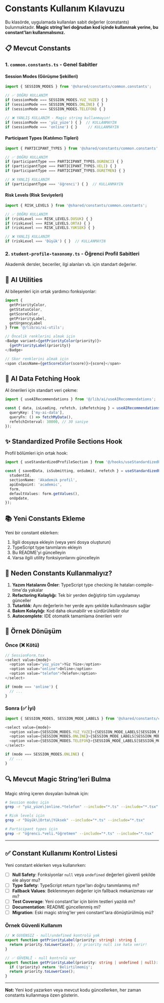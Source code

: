 # Constants Kullanım Kılavuzu

Bu klasörde, uygulamada kullanılan sabit değerler (constants) bulunmaktadır. **Magic string'leri doğrudan kod içinde kullanmak yerine, bu constant'ları kullanmalısınız.**

## 📋 Mevcut Constants

### 1. `common.constants.ts` - Genel Sabitler

#### Session Modes (Görüşme Şekilleri)
```typescript
import { SESSION_MODES } from '@shared/constants/common.constants';

// ✅ DOĞRU KULLANIM
if (sessionMode === SESSION_MODES.YUZ_YUZE) { }
if (sessionMode === SESSION_MODES.ONLINE) { }
if (sessionMode === SESSION_MODES.TELEFON) { }

// ❌ YANLIŞ KULLANIM - Magic string kullanmayın!
if (sessionMode === 'yüz_yüze') { }  // KULLANMAYIN
if (sessionMode === 'online') { }     // KULLANMAYIN
```

#### Participant Types (Katılımcı Tipleri)
```typescript
import { PARTICIPANT_TYPES } from '@shared/constants/common.constants';

// ✅ DOĞRU KULLANIM
if (participantType === PARTICIPANT_TYPES.OGRENCI) { }
if (participantType === PARTICIPANT_TYPES.VELI) { }
if (participantType === PARTICIPANT_TYPES.OGRETMEN) { }

// ❌ YANLIŞ KULLANIM
if (participantType === 'öğrenci') { }  // KULLANMAYIN
```

#### Risk Levels (Risk Seviyeleri)
```typescript
import { RISK_LEVELS } from '@shared/constants/common.constants';

// ✅ DOĞRU KULLANIM
if (riskLevel === RISK_LEVELS.DUSUK) { }
if (riskLevel === RISK_LEVELS.ORTA) { }
if (riskLevel === RISK_LEVELS.YUKSEK) { }

// ❌ YANLIŞ KULLANIM
if (riskLevel === 'Düşük') { }  // KULLANMAYIN
```

### 2. `student-profile-taxonomy.ts` - Öğrenci Profil Sabitleri

Akademik dersler, beceriler, ilgi alanları vb. için standart değerler.

## 🎨 AI Utilities

AI bileşenleri için ortak yardımcı fonksiyonlar:

```typescript
import { 
  getPriorityColor, 
  getStatusColor, 
  getScoreColor,
  getPriorityLabel,
  getUrgencyLabel 
} from '@/lib/ai/ai-utils';

// Öncelik renklerini almak için
<Badge variant={getPriorityColor(priority)}>
  {getPriorityLabel(priority)}
</Badge>

// Skor renklerini almak için
<span className={getScoreColor(score)}>{score}</span>
```

## 🔄 AI Data Fetching Hook

AI önerileri için standart veri çekme:

```typescript
import { useAIRecommendations } from '@/lib/ai/useAIRecommendations';

const { data, isLoading, refetch, isRefetching } = useAIRecommendations({
  queryKey: ['my-ai-data'],
  queryFn: () => fetchMyData(),
  refetchInterval: 30000, // 30 saniye
});
```

## ✨ Standardized Profile Sections Hook

Profil bölümleri için ortak hook:

```typescript
import { useStandardizedProfileSection } from '@/hooks/useStandardizedProfileSection';

const { savedData, isSubmitting, onSubmit, refetch } = useStandardizedProfileSection({
  studentId,
  sectionName: 'Akademik profil',
  apiEndpoint: 'academic',
  form,
  defaultValues: form.getValues(),
  onUpdate,
});
```

## 📚 Yeni Constants Ekleme

Yeni bir constant eklerken:

1. İlgili dosyaya ekleyin (veya yeni dosya oluşturun)
2. TypeScript type tanımlarını ekleyin
3. Bu README'yi güncelleyin
4. Varsa ilgili utility fonksiyonlarını güncelleyin

## 🎯 Neden Constants Kullanmalıyız?

1. **Yazım Hatalarını Önler**: TypeScript type checking ile hataları compile-time'da yakalar
2. **Refactoring Kolaylığı**: Tek bir yerden değiştirip tüm uygulamayı günceller
3. **Tutarlılık**: Aynı değerlerin her yerde aynı şekilde kullanılmasını sağlar
4. **Bakım Kolaylığı**: Kod daha okunabilir ve sürdürülebilir olur
5. **Autocomplete**: IDE otomatik tamamlama önerileri verir

## 📝 Örnek Dönüşüm

### Önce (❌ Kötü)
```typescript
// SessionForm.tsx
<select value={mode}>
  <option value="yüz_yüze">Yüz Yüze</option>
  <option value="online">Online</option>
  <option value="telefon">Telefon</option>
</select>

if (mode === 'online') {
  // ...
}
```

### Sonra (✅ İyi)
```typescript
import { SESSION_MODES, SESSION_MODE_LABELS } from '@shared/constants/common.constants';

<select value={mode}>
  <option value={SESSION_MODES.YUZ_YUZE}>{SESSION_MODE_LABELS[SESSION_MODES.YUZ_YUZE]}</option>
  <option value={SESSION_MODES.ONLINE}>{SESSION_MODE_LABELS[SESSION_MODES.ONLINE]}</option>
  <option value={SESSION_MODES.TELEFON}>{SESSION_MODE_LABELS[SESSION_MODES.TELEFON]}</option>
</select>

if (mode === SESSION_MODES.ONLINE) {
  // ...
}
```

## 🔍 Mevcut Magic String'leri Bulma

Magic string içeren dosyaları bulmak için:

```bash
# Session modes için
grep -r "yüz_yüze\|online.*telefon" --include="*.ts" --include="*.tsx"

# Risk levels için  
grep -r "Düşük\|Orta\|Yüksek" --include="*.ts" --include="*.tsx"

# Participant types için
grep -r "öğrenci.*veli.*öğretmen" --include="*.ts" --include="*.tsx"
```

---

## ✅ Constant Kullanımı Kontrol Listesi

Yeni constant eklerken veya kullanırken:

- [ ] **Null Safety**: Fonksiyonlar `null` veya `undefined` değerleri güvenli şekilde ele alıyor mu?
- [ ] **Type Safety**: TypeScript return type'ları doğru tanımlanmış mı?
- [ ] **Fallback Values**: Beklenmeyen değerler için fallback mekanizması var mı?
- [ ] **Test Coverage**: Yeni constant'lar için birim testleri yazıldı mı?
- [ ] **Documentation**: README güncellenmiş mi?
- [ ] **Migration**: Eski magic string'ler yeni constant'lara dönüştürülmüş mü?

### Örnek Güvenli Kullanım

```typescript
// ❌ GÜVENSIZ - null/undefined kontrolü yok
export function getPriorityLabel(priority: string): string {
  return priority.toLowerCase(); // priority null ise hata verir!
}

// ✅ GÜVENLİ - null kontrolü var
export function getPriorityLabel(priority: string | undefined | null): string {
  if (!priority) return 'Belirtilmemiş';
  return priority.toLowerCase();
}
```

---

**Not:** Yeni kod yazarken veya mevcut kodu güncellerken, her zaman constants kullanmaya özen gösterin.

